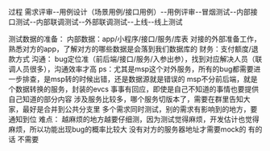 过程 需求评审--用例设计（场景用例/接口用例）--用例评审--冒烟测试--内部接口测试--内部联调测试--外部联调测试--上线--线上测试

测试数据的准备：
内部数据：app/小程序/接口/服务/库表
对接的外部准备工作，熟悉对方的app，了解对方的哪些数据是会落到我们数据库的
财务：支付额度/退款方式
沟通：
bug定位准（前后端/接口/服务/入参出参），找到对应解决人员（联调人员很多），沟通效率才高  ps：尤其是msp这个对外服务，所有的bug都需要进一步排查，是msp转的时候出错，还是数据源就是错误的
msp不分前后端，就是个数据转换的服务，封装的evcs
事事有回应，即使是自己不知道的事情也要提供自己知道的部分内容
涉及服务比较多，哪个服务切版本了，需要在群里告知大家，最好是合并到公共分支里
多个需求同时测试，别的需求有影响到的地方，要通知到位
难点：
越麻烦的地方越要仔细测，因为测试觉得麻烦，开发估计也觉得麻烦，所以功能出现bug的概率比较大
没有对方的服务器地址才需要mock的 有的话 不需要


